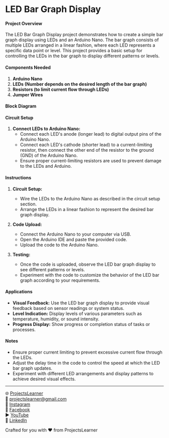 # LED Bar Graph Display

#### Project Overview

The LED Bar Graph Display project demonstrates how to create a simple bar graph display using LEDs and an Arduino Nano. The bar graph consists of multiple LEDs arranged in a linear fashion, where each LED represents a specific data point or level. This project provides a basic setup for controlling the LEDs in the bar graph to display different patterns or levels.

#### Components Needed

1. **Arduino Nano**
2. **LEDs (Number depends on the desired length of the bar graph)**
3. **Resistors (to limit current flow through LEDs)**
4. **Jumper Wires**

#### Block Diagram


#### Circuit Setup

1. **Connect LEDs to Arduino Nano:**
   - Connect each LED's anode (longer lead) to digital output pins of the Arduino Nano.
   - Connect each LED's cathode (shorter lead) to a current-limiting resistor, then connect the other end of the resistor to the ground (GND) of the Arduino Nano.
   - Ensure proper current-limiting resistors are used to prevent damage to the LEDs and Arduino.

#### Instructions

1. **Circuit Setup:**
   - Wire the LEDs to the Arduino Nano as described in the circuit setup section.
   - Arrange the LEDs in a linear fashion to represent the desired bar graph display.

2. **Code Upload:**
   - Connect the Arduino Nano to your computer via USB.
   - Open the Arduino IDE and paste the provided code.
   - Upload the code to the Arduino Nano.

3. **Testing:**
   - Once the code is uploaded, observe the LED bar graph display to see different patterns or levels.
   - Experiment with the code to customize the behavior of the LED bar graph according to your requirements.

#### Applications

- **Visual Feedback:** Use the LED bar graph display to provide visual feedback based on sensor readings or system status.
- **Level Indication:** Display levels of various parameters such as temperature, humidity, or sound intensity.
- **Progress Display:** Show progress or completion status of tasks or processes.

#### Notes

- Ensure proper current limiting to prevent excessive current flow through the LEDs.
- Adjust the delay time in the code to control the speed at which the LED bar graph updates.
- Experiment with different LED arrangements and display patterns to achieve desired visual effects.

---

🌐 [ProjectsLearner](https://projectslearner.com/learn/arduino-nano-led-bar-graph-display)  
📧 [projectslearner@gmail.com](mailto:projectslearner@gmail.com)  
📸 [Instagram](https://www.instagram.com/projectslearner/)  
📘 [Facebook](https://www.facebook.com/projectslearner)  
▶️ [YouTube](https://www.youtube.com/@ProjectsLearner)  
📘 [LinkedIn](https://www.linkedin.com/in/projectslearner)  

Crafted for you with ❤️ from ProjectsLearner